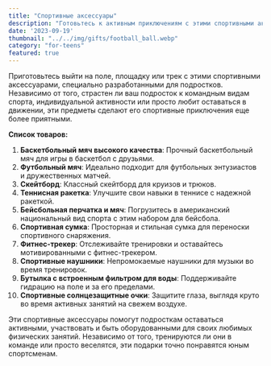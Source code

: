 ```yaml
---
title: "Спортивные аксессуары"
description: "Готовьтесь к активным приключениям с этими спортивными аксессуарами для подростков"
date: '2023-09-19'
thumbnail: "../../img/gifts/football_ball.webp"
category: "for-teens"
featured: true
---
```

Приготовьтесь выйти на поле, площадку или трек с этими спортивными аксессуарами, специально разработанными для подростков. Независимо от того, страстен ли ваш подросток к командным видам спорта, индивидуальной активности или просто любит оставаться в движении, эти предметы сделают его спортивные приключения еще более приятными.

**Список товаров:**
1. **Баскетбольный мяч высокого качества**: Прочный баскетбольный мяч для игры в баскетбол с друзьями.
2. **Футбольный мяч**: Идеально подходит для футбольных энтузиастов и дружественных матчей.
3. **Скейтборд**: Классный скейтборд для круизов и трюков.
4. **Теннисная ракетка**: Улучшите свои навыки в теннисе с надежной ракеткой.
5. **Бейсбольная перчатка и мяч**: Погрузитесь в американский национальный вид спорта с этим набором для бейсбола.
6. **Спортивная сумка**: Просторная и стильная сумка для переноски спортивного снаряжения.
7. **Фитнес-трекер**: Отслеживайте тренировки и оставайтесь мотивированными с фитнес-трекером.
8. **Спортивные наушники**: Непромокаемые наушники для музыки во время тренировок.
9. **Бутылка с встроенным фильтром для воды**: Поддерживайте гидрацию на поле и за его пределами.
10. **Спортивные солнцезащитные очки**: Защитите глаза, выглядя круто во время активных занятий на свежем воздухе.

Эти спортивные аксессуары помогут подросткам оставаться активными, участвовать и быть оборудованными для своих любимых физических занятий. Независимо от того, тренируются ли они в команде или просто веселятся, эти подарки точно понравятся юным спортсменам.

